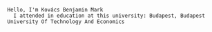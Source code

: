     Hello, I'm Kovács Benjamin Mark 
      I attended in education at this university: Budapest, Budapest University Of Technology And Economics
      

<!---
doki050/doki050 is a ✨ special ✨ repository because its `README.md` (this file) appears on your GitHub profile.
You can click the Preview link to take a look at your changes.
--->
